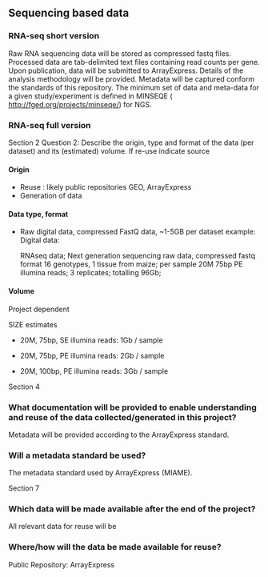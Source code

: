 
## Sequencing based data

### RNA-seq short version

 Raw RNA sequencing data will be stored as compressed fastq files. Processed data are tab-delimited text files containing read counts per gene.
  Upon publication, data will be submitted to ArrayExpress.
Details of the analysis methodology will be provided.  Metadata will be captured conform the standards of this repository. The minimum set of data and meta-data for a given study/experiment is defined in MINSEQE ( http://fged.org/projects/minseqe/) for NGS.

### RNA-seq full version

Section 2 Question 2: Describe the origin, type and format of the data (per dataset) and its (estimated) volume. If re-use indicate source

#### Origin

* Reuse : likely public repositories GEO, ArrayExpress
* Generation of data

#### Data type, format

* Raw digital data, compressed FastQ data, ~1-5GB per dataset
example:
Digital data:

    RNAseq data; Next generation sequencing raw data, compressed fastq format
    16 genotypes, 1 tissue from maize; per sample 20M 75bp PE illumina reads; 3 replicates; totalling 96Gb;

#### Volume

Project dependent

SIZE estimates 
* 20M, 75bp, SE illumina reads: 1Gb / sample
* 20M, 75bp, PE illumina reads: 2Gb / sample

* 20M, 100bp, PE illumina reads: 3Gb / sample

Section 4

### What documentation will be provided to enable understanding and reuse of the data collected/generated in this project?

Metadata will be provided according to the ArrayExpress standard.

### Will a metadata standard be used?

The metadata standard used by ArrayExpress (MIAME).

Section 7

### Which data will be made available after the end of the project?

All relevant data for reuse will be

### Where/how will the data be made available for reuse?

Public Repository: ArrayExpress
